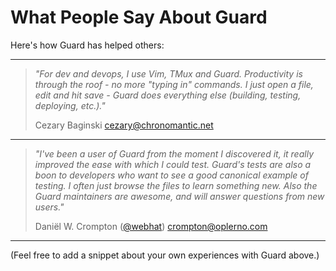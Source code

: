 # What People Say About Guard

Here's how Guard has helped others:

---
> *"For dev and devops, I use Vim, TMux and Guard. Productivity is through the roof - no more "typing in" commands. I just open a file, edit and hit save - Guard does everything else (building, testing, deploying, etc.)."*
>
> Cezary Baginski <cezary@chronomantic.net>

---

> *"I've been a user of Guard from the moment I discovered it, it really improved the ease with which I could test. Guard's tests are also a boon to developers who want to see a good canonical example of testing. I often just browse the files to learn something new. Also the Guard maintainers are awesome, and will answer questions from new users."*
>
> Daniël W. Crompton ([@webhat](https://github.com/webhat)) <crompton@oplerno.com>

---

(Feel free to add a snippet about your own experiences with Guard above.)

